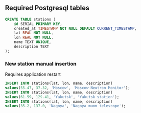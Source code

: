 ## Required Postgresql tables

```sql
CREATE TABLE stations (
	id SERIAL PRIMARY KEY,
	created_at TIMESTAMP NOT NULL DEFAULT CURRENT_TIMESTAMP,
	lat REAL NOT NULL,
	lon REAL NOT NULL,
	name TEXT UNIQUE,
	description TEXT
);
```

### New station manual insertion
Requires application restart
```sql
INSERT INTO stations(lat, lon, name, description)
values(55.47, 37.32, 'Moscow', 'Moscow Neutron Monitor');
INSERT INTO stations(lat, lon, name, description)
values(61.59, 129.41, 'Yakutsk', 'Yakutsk station');
INSERT INTO stations(lat, lon, name, description)
values(35.2, 137.0, 'Nagoya', 'Nagoya muon telescope');

```
